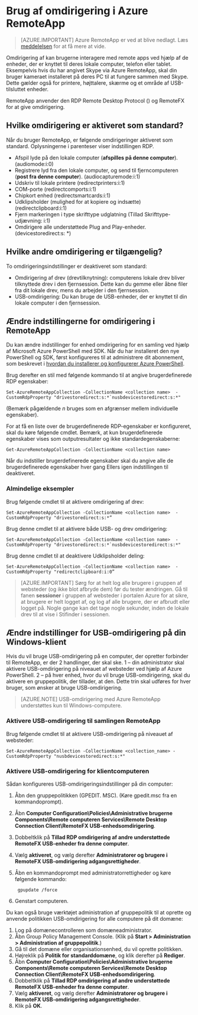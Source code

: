 <properties
    pageTitle="Brug af omdirigering i Azure RemoteApp | Microsoft Azure"
    description="Lær, hvordan du konfigurerer og bruger omdirigering i RemoteApp"
    services="remoteapp"
    documentationCenter=""
    authors="lizap"
    manager="mbaldwin" />

<tags
    ms.service="remoteapp"
    ms.workload="compute"
    ms.tgt_pltfrm="na"
    ms.devlang="na"
    ms.topic="article"
    ms.date="08/15/2016"
    ms.author="elizapo" />

# <a name="using-redirection-in-azure-remoteapp"></a>Brug af omdirigering i Azure RemoteApp

> [AZURE.IMPORTANT]
> Azure RemoteApp er ved at blive nedlagt. Læs [meddelelsen](https://go.microsoft.com/fwlink/?linkid=821148) for at få mere at vide.

Omdirigering af kan brugerne interagere med remote apps ved hjælp af de enheder, der er knyttet til deres lokale computer, telefon eller tablet. Eksempelvis hvis du har angivet Skype via Azure RemoteApp, skal din bruger kameraet installeret på deres PC til at fungere sammen med Skype. Dette gælder også for printere, højttalere, skærme og et område af USB-tilsluttet enheder.

RemoteApp anvender den RDP Remote Desktop Protocol () og RemoteFX for at give omdirigering.

## <a name="what-redirection-is-enabled-by-default"></a>Hvilke omdirigering er aktiveret som standard?
Når du bruger RemoteApp, er følgende omdirigeringer aktiveret som standard. Oplysningerne i parenteser viser indstillingen RDP.

- Afspil lyde på den lokale computer (**afspilles på denne computer**). (audiomode:i:0)
- Registrere lyd fra den lokale computer, og send til fjerncomputeren (**post fra denne computer**). (audiocapturemode:i:1)
- Udskriv til lokale printere (redirectprinters:i:1)
- COM-porte (redirectcomports:i:1)
- Chipkort enhed (redirectsmartcards:i:1)
- Udklipsholder (mulighed for at kopiere og indsætte) (redirectclipboard:i:1)
- Fjern markeringen i type skrifttype udglatning (Tillad Skrifttype-udjævning: i:1)
- Omdirigere alle understøttede Plug and Play-enheder. (devicestoredirect:s: *)

## <a name="what-other-redirection-is-available"></a>Hvilke andre omdirigering er tilgængelig?
To omdirigeringsindstillinger er deaktiveret som standard:

- Omdirigering af drev (drevtilknytning): computerens lokale drev bliver tilknyttede drev i den fjernsession. Dette kan du gemme eller åbne filer fra dit lokale drev, mens du arbejder i den fjernsession.
- USB-omdirigering: Du kan bruge de USB-enheder, der er knyttet til din lokale computer i den fjernsession.

## <a name="change-your-redirection-settings-in-remoteapp"></a>Ændre indstillingerne for omdirigering i RemoteApp
Du kan ændre indstillinger for enhed omdirigering for en samling ved hjælp af Microsoft Azure PowerShell med SDK. Når du har installeret den nye PowerShell og SDK, først konfigureres til at administrere dit abonnement, som beskrevet i [hvordan du installerer og konfigurerer Azure PowerShell](../powershell-install-configure.md).

Brug derefter en stil med følgende kommando til at angive brugerdefinerede RDP egenskaber:

    Set-AzureRemoteAppCollection -CollectionName <collection name>  -CustomRdpProperty "drivestoredirect:s:*`nusbdevicestoredirect:s:*"

(Bemærk pågældende *n* bruges som en afgrænser mellem individuelle egenskaber).

For at få en liste over de brugerdefinerede RDP-egenskaber er konfigureret, skal du køre følgende cmdlet. Bemærk, at kun brugerdefinerede egenskaber vises som outputresultater og ikke standardegenskaberne:  

    Get-AzureRemoteAppCollection -CollectionName <collection name>

Når du indstiller brugerdefinerede egenskaber skal du angive alle de brugerdefinerede egenskaber hver gang Ellers igen indstillingen til deaktiveret.   

### <a name="common-examples"></a>Almindelige eksempler
Brug følgende cmdlet til at aktivere omdirigering af drev:  

    Set-AzureRemoteAppCollection -CollectionName <collection name>  -CustomRdpProperty "drivestoredirect:s:*”

Brug denne cmdlet til at aktivere både USB- og drev omdirigering:

    Set-AzureRemoteAppCollection -CollectionName <collection name>  -CustomRdpProperty "drivestoredirect:s:*`nusbdevicestoredirect:s:*"

Brug denne cmdlet til at deaktivere Udklipsholder deling:  

    Set-AzureRemoteAppCollection -CollectionName <collection name>  -CustomRdpProperty "redirectclipboard:i:0”

> [AZURE.IMPORTANT] Sørg for at helt log alle brugere i gruppen af websteder (og ikke blot afbryde dem) før du tester ændringen. Gå til fanen **sessioner** i gruppen af websteder i portalen Azure for at sikre, at brugere er helt logget af, og log af alle brugere, der er afbrudt eller logget på. Nogle gange kan det tage nogle sekunder, inden de lokale drev til at vise i Stifinder i sessionen.

## <a name="change-usb-redirection-settings-on-your-windows-client"></a>Ændre indstillinger for USB-omdirigering på din Windows-klient

Hvis du vil bruge USB-omdirigering på en computer, der opretter forbinder til RemoteApp, er der 2 handlinger, der skal ske. 1 – din administrator skal aktivere USB-omdirigering på niveauet af websteder ved hjælp af Azure PowerShell. 2 – på hver enhed, hvor du vil bruge USB-omdirigering, skal du aktivere en gruppepolitik, der tillader, at den. Dette trin skal udføres for hver bruger, som ønsker at bruge USB-omdirigering.

> [AZURE.NOTE] USB-omdirigering med Azure RemoteApp understøttes kun til Windows-computere.

### <a name="enable-usb-redirection-for-the-remoteapp-collection"></a>Aktivere USB-omdirigering til samlingen RemoteApp
Brug følgende cmdlet til at aktivere USB-omdirigering på niveauet af websteder:

    Set-AzureRemoteAppCollection -CollectionName <collection_name> -CustomRdpProperty "nusbdevicestoredirect:s:*"

### <a name="enable-usb-redirection-for-the-client-computer"></a>Aktivere USB-omdirigering for klientcomputeren

Sådan konfigureres USB-omdirigeringsindstillinger på din computer:

1. Åbn den gruppepolitikken (GPEDIT. MSC). (Køre gpedit.msc fra en kommandoprompt).
2. Åbn **Computer Configuration\Policies\Administrative brugerne Components\Remote computeren Services\Remote Desktop Connection Client\RemoteFX USB-enhedsomdirigering**.
3. Dobbeltklik på **Tillad RDP omdirigering af andre understøttede RemoteFX USB-enheder fra denne computer**.
4. Vælg **aktiveret**, og vælg derefter **Administratorer og brugere i RemoteFX USB-omdirigering adgangsrettigheder**.
5. Åbn en kommandoprompt med administratorrettigheder og køre følgende kommando:

        gpupdate /force
6. Genstart computeren.

Du kan også bruge værktøjet administration af gruppepolitik til at oprette og anvende politikken USB-omdirigering for alle computere på dit domæne:

1. Log på domænecontrolleren som domæneadministrator.
2. Åbn Group Policy Management Console. (Klik på **Start > Administration > Administration af gruppepolitik**.)
3. Gå til det domæne eller organisationsenhed, du vil oprette politikken.
4. Højreklik på **Politik for standarddomæne**, og klik derefter på **Rediger**.
5. Åbn **Computer Configuration\Policies\Administrative brugerne Components\Remote computeren Services\Remote Desktop Connection Client\RemoteFX USB-enhedsomdirigering**.
6. Dobbeltklik på **Tillad RDP omdirigering af andre understøttede RemoteFX USB-enheder fra denne computer**.
7. Vælg **aktiveret**, og vælg derefter **Administratorer og brugere i RemoteFX USB-omdirigering adgangsrettigheder**.
8. Klik på **OK**.  
